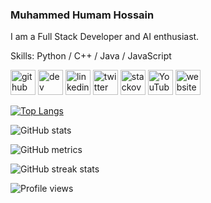 ### Muhammed Humam Hossain

I am a Full Stack Developer and AI enthusiast.

Skills: Python / C++ / Java / JavaScript

[<img src='https://cdn.jsdelivr.net/npm/simple-icons@3.0.1/icons/github.svg' alt='github' height='40'>](https://github.com/humam-hossain) [<img src='https://cdn.jsdelivr.net/npm/simple-icons@3.0.1/icons/dev-dot-to.svg' alt='dev' height='40'>](https://dev.to/humamhossain) [<img src='https://cdn.jsdelivr.net/npm/simple-icons@3.0.1/icons/linkedin.svg' alt='linkedin' height='40'>](https://www.linkedin.com/in/humam-hossain-7ab762230//) [<img src='https://cdn.jsdelivr.net/npm/simple-icons@3.0.1/icons/twitter.svg' alt='twitter' height='40'>](https://twitter.com/HossainHumam) [<img src='https://cdn.jsdelivr.net/npm/simple-icons@3.0.1/icons/stackoverflow.svg' alt='stackoverflow' height='40'>](https://stackoverflow.com/users/20742355/humam-hossain) [<img src='https://cdn.jsdelivr.net/npm/simple-icons@3.0.1/icons/youtube.svg' alt='YouTube' height='40'>](https://www.youtube.com/channel/UCiePkbzxZchme6Ml2uisrzA) [<img src='https://cdn.jsdelivr.net/npm/simple-icons@3.0.1/icons/icloud.svg' alt='website' height='40'>](https://www.humamhossain.com)

<!-- [![trophy](https://github-profile-trophy.vercel.app/?username=humam-hossain)](https://github.com/ryo-ma/github-profile-trophy) -->

[![Top Langs](https://github-readme-stats.vercel.app/api/top-langs/?username=humam-hossain&layout=compact&langs_count=10&theme=radical)](https://github.com/humam-hossain/)

![GitHub stats](https://github-readme-stats.vercel.app/api?username=humam-hossain&show_icons=true&theme=radical)

<!-- ![GitHub Activity Graph](https://activity-graph.herokuapp.com/graph?username=humam-hossain&theme=radical) -->

![GitHub metrics](https://metrics.lecoq.io/humam-hossain)

![GitHub streak stats](https://streak-stats.demolab.com/?user=humam-hossain&theme=radical)

![Profile views](https://gpvc.arturio.dev/humam-hossain)

